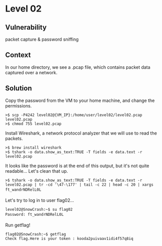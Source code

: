 # Level 02

## Vulnerability
packet capture & password sniffing

## Context
In our home directory, we see a .pcap file, which contains packet data captured over a network.

## Solution

Copy the password from the VM to your home machine, and change the permissions. 
```
>$ scp -P4242 level02@{VM_IP}:/home/user/level02/level02.pcap level02.pcap
>$ chmod 755 level02.pcap
```

Install Wireshark, a network protocol analyzer that we will use to read the packets. 
```
>$ brew install wireshark
>$ tshark -o data.show_as_text:TRUE -T fields -e data.text -r level02.pcap
```
It looks like the password is at the end of this output, but it's not quite readable... Let's clean that up.
```
>$ tshark -o data.show_as_text:TRUE -T fields -e data.text -r level02.pcap | tr -cd '\47-\177' | tail -c 22 | head -c 20 | xargs
ft_wandrNDRelL0L
```

Let's try to log in to user flag02...
```
level02@SnowCrash:~$ su flag02
Password: ft_wandrNDRelL0L
```
Run getflag!
```
flag02@SnowCrash:~$ getflag
Check flag.Here is your token : kooda2puivaav1idi4f57q8iq
```
